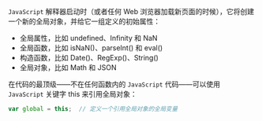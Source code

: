 `JavaScript` 解释器启动时（或者任何 Web 浏览器加载新页面的时候），它将创建一个新的全局对象，并给它一组定义的初始属性：

+ 全局属性，比如 undefined、Infinity 和 NaN
+ 全局函数，比如 isNaN()、parseInt() 和 eval()
+ 构造函数，比如 Date()、RegExp()、String()
+ 全局对象，比如 Math 和 JSON

在代码的最顶级——不在任何函数内的 `JavaScript` 代码——可以使用 `JavaScript` 关键字 this 来引用全局对象：

```js
var global = this;	// 定义一个引用全局对象的全局变量
```
